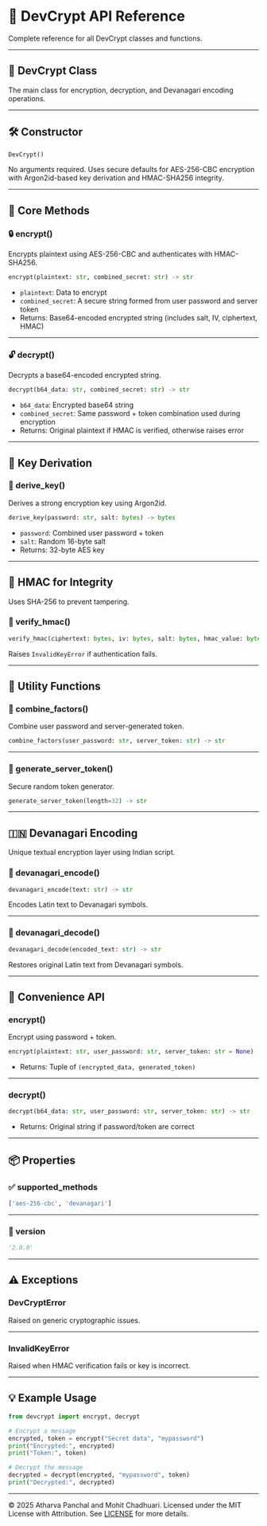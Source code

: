 # 📘 DevCrypt API Reference

Complete reference for all DevCrypt classes and functions.

---

## 🔐 DevCrypt Class

The main class for encryption, decryption, and Devanagari encoding operations.

---

## 🛠️ Constructor

```python
DevCrypt()
```

No arguments required. Uses secure defaults for AES-256-CBC encryption with Argon2id-based key derivation and HMAC-SHA256 integrity.

---

## 🔑 Core Methods

### 🔒 encrypt()

Encrypts plaintext using AES-256-CBC and authenticates with HMAC-SHA256.

```python
encrypt(plaintext: str, combined_secret: str) -> str
```

* `plaintext`: Data to encrypt
* `combined_secret`: A secure string formed from user password and server token
* Returns: Base64-encoded encrypted string (includes salt, IV, ciphertext, HMAC)

---

### 🔓 decrypt()

Decrypts a base64-encoded encrypted string.

```python
decrypt(b64_data: str, combined_secret: str) -> str
```

* `b64_data`: Encrypted base64 string
* `combined_secret`: Same password + token combination used during encryption
* Returns: Original plaintext if HMAC is verified, otherwise raises error

---

## 🧠 Key Derivation

### 🧂 derive_key()

Derives a strong encryption key using Argon2id.

```python
derive_key(password: str, salt: bytes) -> bytes
```

* `password`: Combined user password + token
* `salt`: Random 16-byte salt
* Returns: 32-byte AES key

---

## 🔐 HMAC for Integrity

Uses SHA-256 to prevent tampering.

### 📎 verify_hmac()

```python
verify_hmac(ciphertext: bytes, iv: bytes, salt: bytes, hmac_value: bytes, key: bytes) -> bool
```

Raises `InvalidKeyError` if authentication fails.

---

## 🧮 Utility Functions

### 🔗 combine_factors()

Combine user password and server-generated token.

```python
combine_factors(user_password: str, server_token: str) -> str
```

---

### 🔐 generate_server_token()

Secure random token generator.

```python
generate_server_token(length=32) -> str
```

---

## 🇮🇳 Devanagari Encoding

Unique textual encryption layer using Indian script.

### 📜 devanagari_encode()

```python
devanagari_encode(text: str) -> str
```

Encodes Latin text to Devanagari symbols.

---

### 🔁 devanagari_decode()

```python
devanagari_decode(encoded_text: str) -> str
```

Restores original Latin text from Devanagari symbols.

---

## 🚀 Convenience API

### encrypt()

Encrypt using password + token.

```python
encrypt(plaintext: str, user_password: str, server_token: str = None) -> Tuple[str, str]
```

* Returns: Tuple of `(encrypted_data, generated_token)`

---

### decrypt()

```python
decrypt(b64_data: str, user_password: str, server_token: str) -> str
```

* Returns: Original string if password/token are correct

---

## 📦 Properties

### ✅ supported_methods

```python
['aes-256-cbc', 'devanagari']
```

---

### 🧾 version

```python
'2.0.0'
```

---

## ⚠️ Exceptions

### DevCryptError

Raised on generic cryptographic issues.

---

### InvalidKeyError

Raised when HMAC verification fails or key is incorrect.

---

## 💡 Example Usage

```python
from devcrypt import encrypt, decrypt

# Encrypt a message
encrypted, token = encrypt("Secret data", "mypassword")
print("Encrypted:", encrypted)
print("Token:", token)

# Decrypt the message
decrypted = decrypt(encrypted, "mypassword", token)
print("Decrypted:", decrypted)
```

---

© 2025 Atharva Panchal and Mohit Chadhuari.
Licensed under the MIT License with Attribution. See [LICENSE](../LICENSE) for more details.